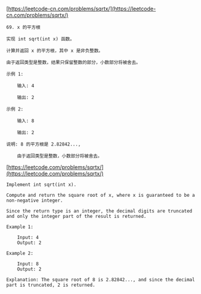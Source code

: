 [https://leetcode-cn.com/problems/sqrtx/](https://leetcode-cn.com/problems/sqrtx/)

    69. x 的平方根

    实现 int sqrt(int x) 函数。

    计算并返回 x 的平方根，其中 x 是非负整数。

    由于返回类型是整数，结果只保留整数的部分，小数部分将被舍去。

    示例 1:

        输入: 4

        输出: 2

    示例 2:

        输入: 8

        输出: 2

    说明: 8 的平方根是 2.82842..., 

        由于返回类型是整数，小数部分将被舍去。


[https://leetcode.com/problems/sqrtx/](https://leetcode.com/problems/sqrtx/)


    Implement int sqrt(int x).

    Compute and return the square root of x, where x is guaranteed to be a non-negative integer.

    Since the return type is an integer, the decimal digits are truncated and only the integer part of the result is returned.

    Example 1:

        Input: 4
        Output: 2

    Example 2:

        Input: 8
        Output: 2
        
    Explanation: The square root of 8 is 2.82842..., and since the decimal part is truncated, 2 is returned.

